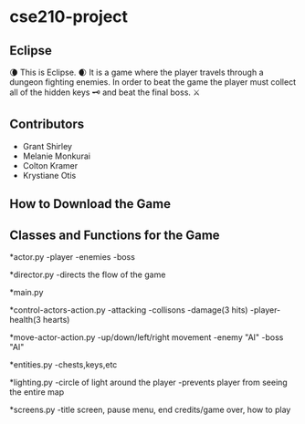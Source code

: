 # cse210-project
## Eclipse
:waning_crescent_moon: This is Eclipse. :waxing_crescent_moon: It is a game where the player travels through a dungeon fighting enemies. 
In order to beat the game the player must collect all of the hidden keys :old_key: and beat the final boss. :crossed_swords:

## Contributors
* Grant Shirley
* Melanie Monkurai
* Colton Kramer
* Krystiane Otis

## How to Download the Game


## Classes and Functions for the Game
*actor.py
	-player
	-enemies
	-boss

*director.py
	-directs the flow of the game

*main.py


*control-actors-action.py
	-attacking
	-collisons
	-damage(3 hits)
	-player-health(3 hearts)

*move-actor-action.py
	-up/down/left/right movement
	-enemy "AI"
	-boss "AI"

*entities.py
	-chests,keys,etc

*lighting.py
	-circle of light around the player
	-prevents player from seeing the entire map

*screens.py
	-title screen, pause menu, end credits/game over, how to play

	
